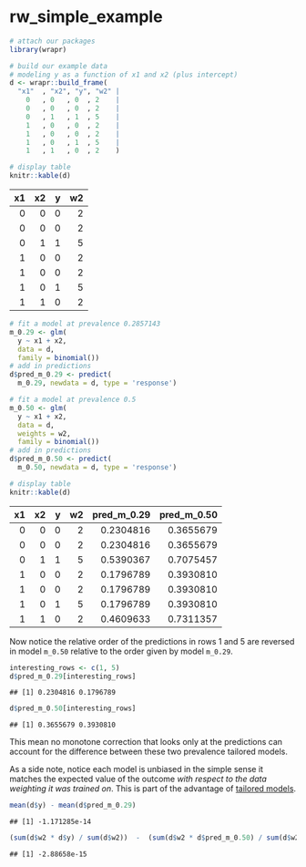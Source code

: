 rw\_simple\_example
================

``` r
# attach our packages
library(wrapr)

# build our example data
# modeling y as a function of x1 and x2 (plus intercept)
d <- wrapr::build_frame(
  "x1"  , "x2", "y", "w2" |
    0   , 0   , 0  , 2    |
    0   , 0   , 0  , 2    |
    0   , 1   , 1  , 5    |
    1   , 0   , 0  , 2    |
    1   , 0   , 0  , 2    |
    1   , 0   , 1  , 5    |
    1   , 1   , 0  , 2    )

# display table
knitr::kable(d)
```

| x1 | x2 | y | w2 |
| -: | -: | -: | -: |
|  0 |  0 | 0 |  2 |
|  0 |  0 | 0 |  2 |
|  0 |  1 | 1 |  5 |
|  1 |  0 | 0 |  2 |
|  1 |  0 | 0 |  2 |
|  1 |  0 | 1 |  5 |
|  1 |  1 | 0 |  2 |

``` r
# fit a model at prevalence 0.2857143
m_0.29 <- glm(
  y ~ x1 + x2,
  data = d,
  family = binomial())
# add in predictions
d$pred_m_0.29 <- predict(
  m_0.29, newdata = d, type = 'response')

# fit a model at prevalence 0.5
m_0.50 <- glm(
  y ~ x1 + x2,
  data = d,
  weights = w2,
  family = binomial())
# add in predictions
d$pred_m_0.50 <- predict(
  m_0.50, newdata = d, type = 'response')

# display table
knitr::kable(d)
```

| x1 | x2 | y | w2 | pred\_m\_0.29 | pred\_m\_0.50 |
| -: | -: | -: | -: | ------------: | ------------: |
|  0 |  0 | 0 |  2 |     0.2304816 |     0.3655679 |
|  0 |  0 | 0 |  2 |     0.2304816 |     0.3655679 |
|  0 |  1 | 1 |  5 |     0.5390367 |     0.7075457 |
|  1 |  0 | 0 |  2 |     0.1796789 |     0.3930810 |
|  1 |  0 | 0 |  2 |     0.1796789 |     0.3930810 |
|  1 |  0 | 1 |  5 |     0.1796789 |     0.3930810 |
|  1 |  1 | 0 |  2 |     0.4609633 |     0.7311357 |

Now notice the relative order of the predictions in rows 1 and 5 are
reversed in model `m_0.50` relative to the order given by model
`m_0.29`.

``` r
interesting_rows <- c(1, 5)
d$pred_m_0.29[interesting_rows]
```

    ## [1] 0.2304816 0.1796789

``` r
d$pred_m_0.50[interesting_rows]
```

    ## [1] 0.3655679 0.3930810

This mean no monotone correction that looks only at the predictions can
account for the difference between these two prevalence tailored models.

As a side note, notice each model is unbiased in the simple sense it
matches the expected value of the outcome *with respect to the data
weighting it was trained on*. This is part of the advantage of [tailored
models](https://win-vector.com/2020/10/10/upcoming-series-probability-model-homotopy/).

``` r
mean(d$y) - mean(d$pred_m_0.29)
```

    ## [1] -1.171285e-14

``` r
(sum(d$w2 * d$y) / sum(d$w2))  -  (sum(d$w2 * d$pred_m_0.50) / sum(d$w2))
```

    ## [1] -2.88658e-15
